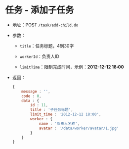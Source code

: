 任务 - 添加子任务
===

- 地址：POST `/task/add-child.do`

- 参数：

	- `title`：任务标题，4到30字
	
	- `workerId`：负责人ID
	
	- `limitTime`：限制完成时间，示例：**2012-12-12 18:00**
	
- 返回：

	```js
	{
		message : '',
		code : 0,
		data : {
			id : 11,
			title : '子任务标题',
			limit_time : '2012-12-12 18:00',
			worker : {
				name : '负责人名称',
				avatar : '/data/worker/avatar/1.jpg'
			}
		}
	}
	```